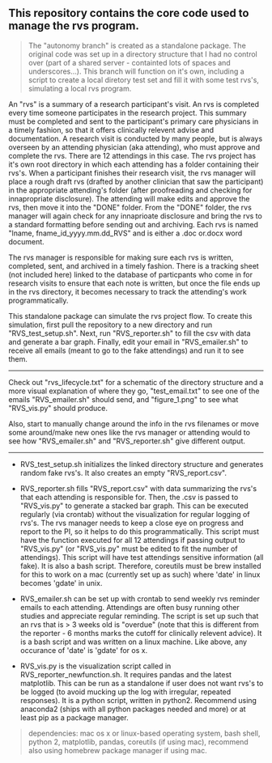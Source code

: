 ## This repository contains the core code used to manage the rvs program.

 > The "autonomy branch" is created as a standalone package.
 The original code was set up in a directory structure that I
 had no control over (part of a shared server - containted lots of spaces and underscores...). This branch will function on it's own, including a script to create a local diretory test set and fill it with some test rvs's, simulating a local rvs program.

An "rvs" is a summary of a research participant's visit. An rvs is completed every time someone participates in the research project. This summary must be completed and sent to the participant's primary care physicians in a timely fashion, so that it offers clinically relevent advise and documentation. A research visit is conducted by many people, but is always overseen by an attending physician (aka attending), who must approve and complete the rvs. There are 12 attendings in this case. The rvs project has it's own root directory in which each attending has a folder containing their rvs's. When a participant finishes their research visit, the rvs manager will place a rough draft rvs (drafted by another clinician that saw the participant) in the appropriate attending's folder (after proofreading and checking for innapropriate disclosure). The attending will make edits and approve the rvs, then move it into the "DONE" folder. From the "DONE" folder, the rvs manager will again check for any innaprioate disclosure and bring the rvs to a standard formatting before sending out and archiving. Each rvs is named "lname, fname_id_yyyy.mm.dd_RVS" and is either a .doc or.docx word document.

The rvs manager is responsible for making sure each rvs is written, completed, sent, and archived in a timely fashion. There is a tracking sheet (not included here) linked to the database of particpants who come in for research visits to ensure that each note is written, but once the file ends up in the rvs directory, it becomes necessary to track the attending's work programmatically. 

This standalone package can simulate the rvs project flow. To create this simulation, first pull the repository to a new directory and run "RVS_test_setup.sh". Next, run "RVS_reporter.sh" to fill the csv with data and generate a bar graph. Finally, edit your email in "RVS_emailer.sh" to receive all emails (meant to go to the fake attendings) and run it to see them.

----

Check out "rvs_lifecycle.txt" for a schematic of the directory structure and a more visual explanation of where they go, "test_email.txt" to see one of the emails "RVS_emailer.sh" should send, and "figure_1.png" to see what "RVS_vis.py" should produce.

Also, start to manually change around the info in the rvs filenames or move some around/make new ones like the rvs manager or attending would to see how "RVS_emailer.sh" and "RVS_reporter.sh" give different output.

----

* RVS_test_setup.sh initializes the linked directory structure and generates random fake rvs's. It also creates an empty "RVS_report.csv".


* RVS_reporter.sh fills "RVS_report.csv" with data summarizing the rvs's that each attending is responsible for. Then, the .csv is passed to "RVS_vis.py" to generate a stacked bar graph. This can be executed regularly (via crontab) without the visualization for regular logging of rvs's. The rvs manager needs to keep a close eye on progress and report to the PI, so it helps to do this programmatically. This script must have the function executed for all 12 attendings if passing output to "RVS_vis.py" (or "RVS_vis.py" must be edited to fit the number of attendings). This script will have test attendings sensitive information (all fake). It is also a bash script. Therefore, coreutils must be brew installed for this to work on a mac (currently set up as such) where 'date' in linux becomes 'gdate' in unix.

* RVS_emailer.sh can be set up with crontab to send weekly rvs reminder emails to each attending. Attendings are often busy running other studies and appreciate regular reminding. The script is set up such that an rvs that is > 3 weeks old is "overdue" (note that this is different from the reporter - 6 months marks the cutoff for clinically relevent advice). It is a bash script and was written on a linux machine. Like above, any occurance of 'date' is 'gdate' for os x.

* RVS_vis.py is the visualization script called in RVS_reporter_newfunction.sh. It requires pandas and the latest matplotlib. This can be run as a standalone if user does not want rvs's to be logged (to avoid mucking up the log with irregular, repeated responses). It is a python script, written in python2. Recommend using anaconda2 (ships with all python packages needed and more) or at least pip as a package manager.

 > dependencies: mac os x or linux-based operating system, bash shell, python 2, matplotlib, pandas, coreutils (if using mac), recommend also using homebrew package manager if using mac.
